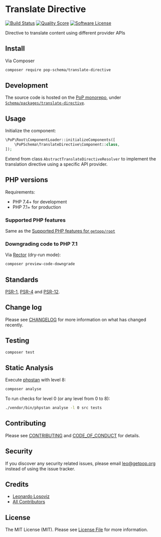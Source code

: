 # Translate Directive

[![Build Status][ico-travis]][link-travis]
[![Quality Score][ico-code-quality]][link-code-quality]
[![Software License][ico-license]](LICENSE.md)

<!--
[![Latest Version on Packagist][ico-version]][link-packagist]
[![Coverage Status][ico-scrutinizer]][link-scrutinizer]
[![Total Downloads][ico-downloads]][link-downloads]
-->

Directive <translate> to translate content using different provider APIs

## Install

Via Composer

``` bash
composer require pop-schema/translate-directive
```

## Development

The source code is hosted on the [PoP monorepo](https://github.com/leoloso/PoP), under [`Schema/packages/translate-directive`](https://github.com/leoloso/PoP/tree/master/layers/Schema/packages/translate-directive).

## Usage

Initialize the component:

``` php
\PoP\Root\ComponentLoader::initializeComponents([
    \PoPSchema\TranslateDirective\Component::class,
]);
```

Extend from class `AbstractTranslateDirectiveResolver` to implement the translation directive using a specific API provider.

## PHP versions

Requirements:

- PHP 7.4+ for development
- PHP 7.1+ for production

### Supported PHP features

Same as the [Supported PHP features for `getpop/root`](https://github.com/getpop/root/#supported-php-features)

### Downgrading code to PHP 7.1

Via [Rector](https://github.com/rectorphp/rector) (dry-run mode):

```bash
composer preview-code-downgrade
```

## Standards

[PSR-1](https://www.php-fig.org/psr/psr-1), [PSR-4](https://www.php-fig.org/psr/psr-4) and [PSR-12](https://www.php-fig.org/psr/psr-12).

## Change log

Please see [CHANGELOG](CHANGELOG.md) for more information on what has changed recently.

## Testing

``` bash
composer test
```

## Static Analysis

Execute [phpstan](https://github.com/phpstan/phpstan) with level 8:

``` bash
composer analyse
```

To run checks for level 0 (or any level from 0 to 8):

``` bash
./vendor/bin/phpstan analyse -l 0 src tests
```

## Contributing

Please see [CONTRIBUTING](CONTRIBUTING.md) and [CODE_OF_CONDUCT](CODE_OF_CONDUCT.md) for details.

## Security

If you discover any security related issues, please email leo@getpop.org instead of using the issue tracker.

## Credits

- [Leonardo Losoviz][link-author]
- [All Contributors][link-contributors]

## License

The MIT License (MIT). Please see [License File](LICENSE.md) for more information.

[ico-version]: https://img.shields.io/packagist/v/pop-schema/translate-directive.svg?style=flat-square
[ico-license]: https://img.shields.io/badge/license-MIT-brightgreen.svg?style=flat-square
[ico-travis]: https://img.shields.io/travis/pop-schema/translate-directive/master.svg?style=flat-square
[ico-scrutinizer]: https://img.shields.io/scrutinizer/coverage/g/pop-schema/translate-directive.svg?style=flat-square
[ico-code-quality]: https://img.shields.io/scrutinizer/g/pop-schema/translate-directive.svg?style=flat-square
[ico-downloads]: https://img.shields.io/packagist/dt/pop-schema/translate-directive.svg?style=flat-square

[link-packagist]: https://packagist.org/packages/pop-schema/translate-directive
[link-travis]: https://travis-ci.org/pop-schema/translate-directive
[link-scrutinizer]: https://scrutinizer-ci.com/g/pop-schema/translate-directive/code-structure
[link-code-quality]: https://scrutinizer-ci.com/g/pop-schema/translate-directive
[link-downloads]: https://packagist.org/packages/pop-schema/translate-directive
[link-author]: https://github.com/leoloso
[link-contributors]: ../../../../../../contributors

